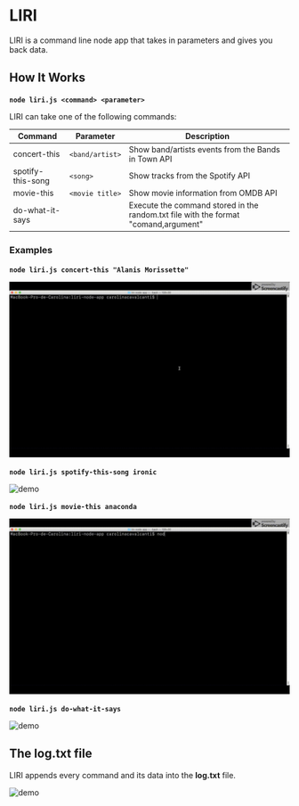 # LIRI

LIRI is a command line node app that takes in parameters and gives you back data.

## How It Works

**`node liri.js <command> <parameter>`**

LIRI can take one of the following commands:

Command | Parameter | Description
------------ | ------------ | ------------
concert-this | `<band/artist>` | Show band/artists events from the Bands in Town API 
spotify-this-song | `<song>` | Show tracks from the Spotify API
movie-this | `<movie title>` | Show movie information from OMDB API
do-what-it-says |  |  Execute the command stored in the random.txt file with the format "comand,argument"

### Examples

**`node liri.js concert-this "Alanis Morissette"`**

![demo](demo/concert-this.gif)

**`node liri.js spotify-this-song ironic`**

![demo](demo/spotify-this-song.gif)

**`node liri.js movie-this anaconda`**

![demo](demo/movie-this.gif)

**`node liri.js do-what-it-says`**

![demo](demo/do-what-it-says.gif)

## The log.txt file

LIRI appends every command and its data into the **log.txt** file.

![demo](demo/log-data.gif)

